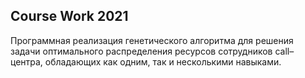 <h2>Course Work 2021</h2>
Программная реализация генетического алгоритма для решения задачи оптимального распределения ресурсов сотрудников call–центра, обладающих как одним, так и несколькими навыками.
